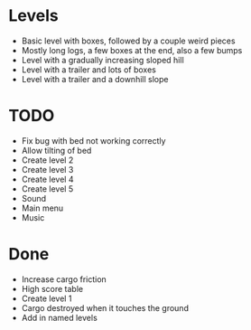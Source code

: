 # Levels
* Basic level with boxes, followed by a couple weird pieces
* Mostly long logs, a few boxes at the end, also a few bumps
* Level with a gradually increasing sloped hill
* Level with a trailer and lots of boxes
* Level with a trailer and a downhill slope

# TODO
* Fix bug with bed not working correctly
* Allow tilting of bed
* Create level 2
* Create level 3
* Create level 4
* Create level 5
* Sound
* Main menu
* Music

# Done
* Increase cargo friction
* High score table
* Create level 1
* Cargo destroyed when it touches the ground
* Add in named levels